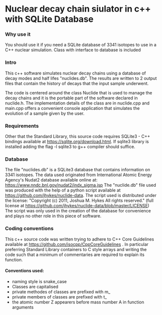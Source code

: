 # Nuclear decay chain siulator in c++ with SQLite Database

### Why use it
You should use it if you need a SQLite database of 3341 isotopes to use in a C++ nuclear simulation. Class with interface to database is included

### Intro
This c++ software simulates nuclear decay chains using a database of decay modes and half lifes "nuclides.db".
The results are written to 2 output files that contain the history of decays that the input sample underwent.

The code is centered around the class Nuclide that is used to manage the decay chains and it is the portable part of the software declared in nuclide.h. The implementation details of the class are in nuclide.cpp and main.cpp offers a convenient console application that simulates the evolution of a sample given by the user.

### Requirements
Other that the Standard Library, this source code requires SQLite3 - C++ bindings available at https://sqlite.org/download.html. If sqlite3 library is installed adding the flag -l sqlite3 to g++ compiler should suffice. 

### Database
The file "nuclides.db" is a SQLite3 database that contains information on 3341 isotopes.
The data used originated from International Atomic Energy Agency's Nudat2 database available online at: https://www.nndc.bnl.gov/nudat2/indx_sigma.jsp
The "nuclide.db" file used was produced with the help of a python script available at https://github.com/jhykes/nuclide-data. The script used is distributed under the license: "Copyright (c) 2011, Joshua M. Hykes All rights reserved." (full license at https://github.com/jhykes/nuclide-data/blob/master/LICENSE)
The script was only used in the creation of the database for convenience and plays no other role in this piece of software. 
### Coding conventions
This c++ source code was written trying to adhere to C++ Core Guidelines available at https://github.com/isocpp/CppCoreGuidelines . In particular preferring Standard Library containers to C style arrays and writing the code such that a minimum of commentaries are required to explain its function.
#### Conventions used:
- naming style is snake_case
- Classes are capitalised
- private methodes of classes are prefixed with m_
- private members of classes are prefixed with t_
- the atomic number Z appearers before mass number A in function arguments
